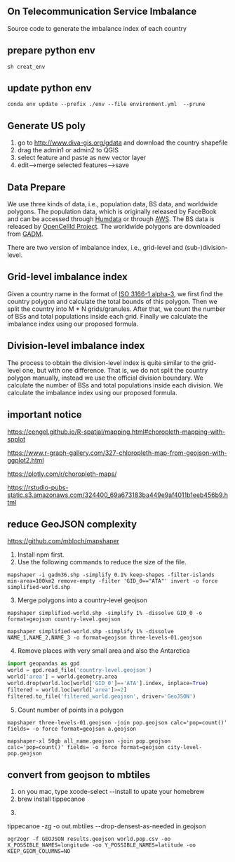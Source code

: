 ## On Telecommunication Service Imbalance

Source code to generate the imbalance index of each country


## prepare python env
```
sh creat_env
```

## update python env
```
conda env update --prefix ./env --file environment.yml  --prune
```


## Generate US poly

1. go to http://www.diva-gis.org/gdata and download the country shapefile
2. drag the admin1 or admin2 to QGIS
3. select feature and paste as new vector layer
4. edit-->merge selected features-->save

## Data Prepare

We use three kinds of data, i.e., population data, BS data, and worldwide polygons. 
The population data, which is originally released by 
FaceBook and can be accessed through 
[Humdata](https://data.humdata.org/organization/facebook?q=High%20Resolution%20Population) or through
[AWS](https://registry.opendata.aws/dataforgood-fb-hrsl/).
The BS data is released by [OpenCellId Project](https://www.opencellid.org/).
The worldwide polygons are downloaded from [GADM](https://gadm.org/data.html).

There are two version of imbalance index, i.e., grid-level and (sub-)division-level.
## Grid-level imbalance index

Given a country name in the format of  [ISO 3166-1 alpha-3](https://en.wikipedia.org/wiki/ISO_3166-1_alpha-3), we first
find the country polygon and calculate the total bounds of this polygon. Then we split the country into M * N 
grids/granules. After that, we count the number of BSs and total populations inside each grid. Finally we calculate
the imbalance index using our proposed formula.

## Division-level imbalance index
The process to obtain the division-level index is quite similar to the grid-level one, but with one difference. That is,
we do not split the country polygon manually, instead we use the official division boundary. We calculate the number of
BSs and total populations inside each division. We calculate the imbalance index using our proposed formula.

## important notice

https://cengel.github.io/R-spatial/mapping.html#choropleth-mapping-with-spplot

https://www.r-graph-gallery.com/327-chloropleth-map-from-geojson-with-ggplot2.html

https://plotly.com/r/choropleth-maps/

https://rstudio-pubs-static.s3.amazonaws.com/324400_69a673183ba449e9af4011b1eeb456b9.html



## reduce GeoJSON complexity

https://github.com/mbloch/mapshaper 

1. Install npm first.
2. Use the following commands to reduce the size of the file.

```shell script
mapshaper -i gadm36.shp -simplify 0.1% keep-shapes -filter-islands min-area=100km2 remove-empty -filter 'GID_0=="ATA"' invert -o force simplified-world.shp
```

3. Merge polygons into a country-level geojson

```shell script
mapshaper simplified-world.shp -simplify 1% -dissolve GID_0 -o format=geojson country-level.geojson
```
```shell script
mapshaper simplified-world.shp -simplify 1% -dissolve NAME_1,NAME_2,NAME_3 -o format=geojson three-levels-01.geojson
```
4. Remove places with very small area and also the Antarctica 

```python
import geopandas as gpd
world = gpd.read_file('country-level.geojson')
world['area'] = world.geometry.area
world.drop(world.loc[world['GID_0']=='ATA'].index, inplace=True)
filtered = world.loc[world['area']>=2]
filtered.to_file('filtered_world.geojson', driver='GeoJSON')
```

5. Count number of points in a polygon
```shell script
mapshaper three-levels-01.geojson -join pop.geojson calc='pop=count()' fields= -o force format=geojson a.geojson

mapshaper-xl 50gb all_name.geojson -join pop.geojson calc='pop=count()' fields= -o force format=geojson city-level-pop.geojson
```

## convert from geojson to mbtiles
1. on you mac, type xcode-select --install to upate your homebrew
2. brew install tippecanoe
3. ```shell script
tippecanoe -zg -o out.mbtiles --drop-densest-as-needed in.geojson

```shell script
ogr2ogr -f GEOJSON results.geojson world.pop.csv -oo X_POSSIBLE_NAMES=longitude -oo Y_POSSIBLE_NAMES=latitude -oo KEEP_GEOM_COLUMNS=NO
```